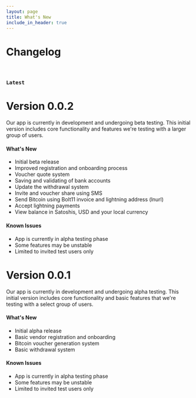 ```yaml
---
layout: page
title: What's New
include_in_header: true
---
```


# Changelog

<br>

### `Latest`
# **Version 0.0.2**
Our app is currently in development and undergoing beta testing. This initial version includes core functionality and features we're testing with a larger group of users.

#### What's New
- Initial beta release
- Improved registration and onboarding process
- Voucher quote system
- Saving and validating of bank accounts
- Update the withdrawal system
- Invite and voucher share using SMS
- Send Bitcoin using Bolt11 invoice and lightning address (lnurl)
- Accept lightning payments
- View balance in Satoshis, USD and your local currency

#### Known Issues
- App is currently in alpha testing phase
- Some features may be unstable
- Limited to invited test users only

<be>

# **Version 0.0.1**
Our app is currently in development and undergoing alpha testing. This initial version includes core functionality and basic features that we're testing with a select group of users.

#### What's New
- Initial alpha release
- Basic vendor registration and onboarding
- Bitcoin voucher generation system
- Basic withdrawal system

#### Known Issues
- App is currently in alpha testing phase
- Some features may be unstable
- Limited to invited test users only

<br>
